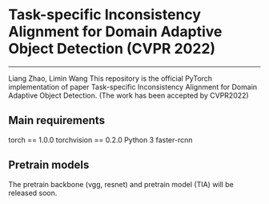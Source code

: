 # Task-specific Inconsistency Alignment for Domain Adaptive Object Detection (CVPR 2022)
---
Liang Zhao, Limin Wang
This repository is the official PyTorch implementation of paper Task-specific Inconsistency Alignment for Domain Adaptive Object Detection. (The work has been accepted by CVPR2022)

## Main requirements
torch == 1.0.0
torchvision == 0.2.0
Python 3
faster-rcnn

<!-- ## Environmental settings
This repository is developed using python 3.6.7 on Ubuntu 16.04.5 LTS. The CUDA nad CUDNN version is 9.0 and 7.4.1 respectively. We use one NVIDIA 1080ti GPU card for training and testing. Other platforms or GPU cards are not fully tested. -->

## Pretrain models
The pretrain backbone (vgg, resnet) and pretrain model (TIA) will be released soon.


